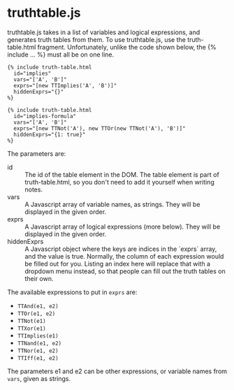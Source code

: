 # truthtable.js
truthtable.js takes in a list of variables and logical expressions, and generates truth tables from them. To use truthtable.js, use the truth-table.html fragment. Unfortunately, unlike the code shown below, the {% include ... %} must all be on one line.

```
{% include truth-table.html
  id="implies"
  vars="['A', 'B']"
  exprs="[new TTImplies('A', 'B')]"
  hiddenExprs="{}"
%}

{% include truth-table.html
  id="implies-formula"
  vars="['A', 'B']"
  exprs="[new TTNot('A'), new TTOr(new TTNot('A'), 'B')]"
  hiddenExprs="{1: true}"
%}
```

The parameters are:
<dl>
  <dt>id</dt>
  <dd>The id of the table element in the DOM. The table element is part of truth-table.html, so you don't need to add it yourself when writing notes.</dd>
  <dt>vars</dt>
  <dd>A Javascript array of variable names, as strings. They will be displayed in the given order.</dd>
  <dt>exprs</dt>
  <dd>A Javascript array of logical expressions (more below). They will be displayed in the given order.</dd>
  <dt>hiddenExprs</dt>
  <dd>A Javascript object where the keys are indices in the `exprs` array, and the value is true. Normally, the column of each expression would be filled out for you. Listing an index here will replace that with a dropdown menu instead, so that people can fill out the truth tables on their own.</dd>
</dl>

The available expressions to put in `exprs` are:

* `TTAnd(e1, e2)`
* `TTOr(e1, e2)`
* `TTNot(e1)`
* `TTXor(e1)`
* `TTImplies(e1)`
* `TTNand(e1, e2)`
* `TTNor(e1, e2)`
* `TTIff(e1, e2)`

The parameters e1 and e2 can be other expressions, or variable names from `vars`, given as strings.
